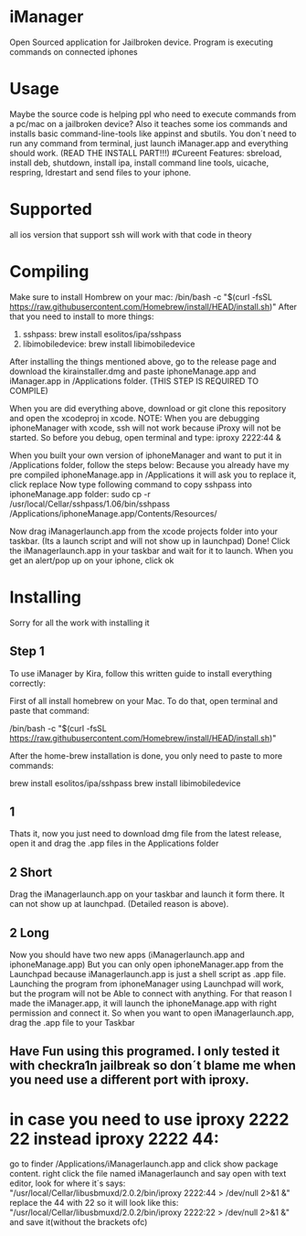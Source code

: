 # iManager
Open Sourced application for Jailbroken device. Program is executing commands on connected iphones


# Usage
Maybe the source code is helping ppl who need to execute commands from a pc/mac on a jailbroken device? Also it teaches some ios commands and installs
basic command-line-tools like appinst and sbutils. 
You don´t need to run any command from terminal, just launch iManager.app and everything should work. (READ THE INSTALL PART!!!)
#Cureent Features:
sbreload, install deb, shutdown, install ipa, install command line tools, uicache, respring, ldrestart and send files to your iphone.


# Supported
all ios version that support ssh will work with that code in theory

# Compiling
Make sure to install Hombrew on your mac:
/bin/bash -c "$(curl -fsSL https://raw.githubusercontent.com/Homebrew/install/HEAD/install.sh)"
After that you need to install to more things:
1. sshpass:
brew install esolitos/ipa/sshpass
2. libimobiledevice:
brew install libimobiledevice

After installing the things mentioned above, go to the release page and download the kirainstaller.dmg and paste iphoneManage.app and iManager.app in /Applications folder. (THIS STEP IS REQUIRED TO COMPILE)

When you are did everything above, download or git clone this repository and open the xcodeproj in xcode.
NOTE: When you are debugging iphoneManager with xcode, ssh will not work because iProxy will not be started. So before you debug, open terminal and type:
iproxy 2222:44 &


When you built your own version of iphoneManager and want to put it in /Applications folder, follow the steps below:
Because you already have my pre compiled iphoneManage.app in /Applications it will ask you to replace it, click replace
Now type following command to copy sshpass into iphoneManage.app folder: 
sudo cp -r /usr/local/Cellar/sshpass/1.06/bin/sshpass /Applications/iphoneManage.app/Contents/Resources/

Now drag iManagerlaunch.app from the xcode projects folder into your taskbar. (Its a launch script and will not show up in launchpad)
Done! Click the iManagerlaunch.app in your taskbar and wait for it to launch. When you get an alert/pop up on your iphone, click ok


# Installing
Sorry for all the work with installing it
## Step 1
To use iManager by Kira, follow this written guide to install everything correctly:

First of all install homebrew on your Mac. To do that, open terminal and paste that command:

/bin/bash -c "$(curl -fsSL https://raw.githubusercontent.com/Homebrew/install/HEAD/install.sh)" 

After the home-brew installation is done, you only need to paste to more commands:

brew install esolitos/ipa/sshpass
brew install libimobiledevice
## 1
Thats it, now you just need to download dmg file from the latest release, open it and drag the .app files in the Applications folder
## 2 Short
Drag the iManagerlaunch.app on your taskbar and launch it form there. It can not show up at launchpad. (Detailed reason is above). 
## 2 Long
Now you should have two new apps (iManagerlaunch.app and iphoneManage.app)
But you can only open iphoneManager.app from the Launchpad because iManagerlaunch.app is just
a shell script as .app file. 
Launching the program from iphoneManager using Launchpad will work, but the program will not be 
Able to connect with anything. For that reason I made the iManager.app, it will launch the iphoneManage.app with right permission and connect it.
So when you want to open iManagerlaunch.app, drag the .app file to your Taskbar

## Have Fun using this programed. I only tested it with checkra1n jailbreak so don´t blame me when you need use a different port with iproxy.
# in case you need to use iproxy 2222 22 instead iproxy 2222 44:
go to finder /Applications/iManagerlaunch.app and click show package content. right click the file named iManagerlaunch and say open with text editor,
look for where it´s says:
"/usr/local/Cellar/libusbmuxd/2.0.2/bin/iproxy 2222:44 > /dev/null 2>&1 &" 
replace the 44 with 22 so it will look like this:
"/usr/local/Cellar/libusbmuxd/2.0.2/bin/iproxy 2222:22 > /dev/null 2>&1 &" and save it(without the brackets ofc) 

